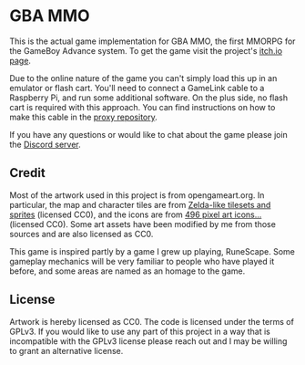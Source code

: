 # GBA MMO

This is the actual game implementation for GBA MMO, the first MMORPG for the GameBoy Advance system. To get the game visit
the project's [itch.io page](https://maciel310.itch.io/gba-mmo).

Due to the online nature of the game you can't simply load this up in an emulator or flash cart. You'll need to connect a
GameLink cable to a Raspberry Pi, and run some additional software. On the plus side, no flash cart is required with this approach.
You can find instructions on how to make this cable in the [proxy repository](https://github.com/maciel310/gba-mmo-proxy).

If you have any questions or would like to chat about the game please join the [Discord server](https://discord.gg/B3wJYnUswN).


## Credit

Most of the artwork used in this project is from opengameart.org. In particular, the map and character
tiles are from [Zelda-like tilesets and sprites](https://opengameart.org/content/zelda-like-tilesets-and-sprites) (licensed CC0),
and the icons are from [496 pixel art icons...](https://opengameart.org/content/496-pixel-art-icons-for-medievalfantasy-rpg)
(licensed CC0). Some art assets have been modified by me from those sources and are also licensed as CC0.

This game is inspired partly by a game I grew up playing, RuneScape. Some gameplay mechanics will be very familiar to people
who have played it before, and some areas are named as an homage to the game.

## License

Artwork is hereby licensed as CC0. The code is licensed under the terms of GPLv3. If you would like to use any part of this
project in a way that is incompatible with the GPLv3 license please reach out and I may be willing to grant an alternative license.
